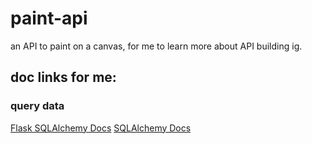 # paint-api
an API to paint on a canvas, for me to learn more about API building ig.

## doc links for me:
### query data
[Flask SQLAlchemy Docs](https://flask-sqlalchemy.palletsprojects.com/en/3.0.x/quickstart/#query-the-data)
[SQLAlchemy Docs](https://docs.sqlalchemy.org/en/20/tutorial/data_select.html)